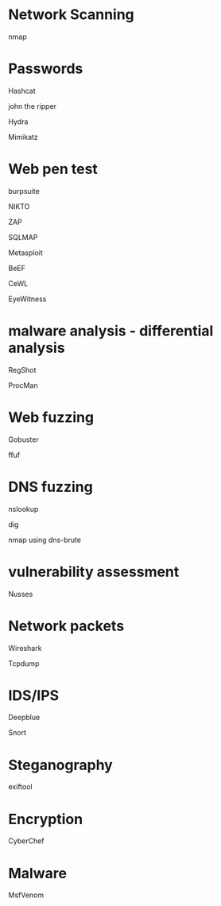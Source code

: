 
# Network Scanning 

nmap
# Passwords

Hashcat

john the ripper

Hydra 

Mimikatz

# Web pen test 

burpsuite 

NIKTO

ZAP

SQLMAP

Metasploit

BeEF

CeWL

EyeWitness

# malware analysis - differential analysis
RegShot

ProcMan

# Web fuzzing 

Gobuster 

ffuf

# DNS fuzzing 

nslookup

dig

nmap using dns-brute

# vulnerability assessment

Nusses 

# Network packets 

Wireshark 

Tcpdump

# IDS/IPS

Deepblue

Snort 

# Steganography

exiftool 

# Encryption 

CyberChef 

# Malware

MsfVenom
